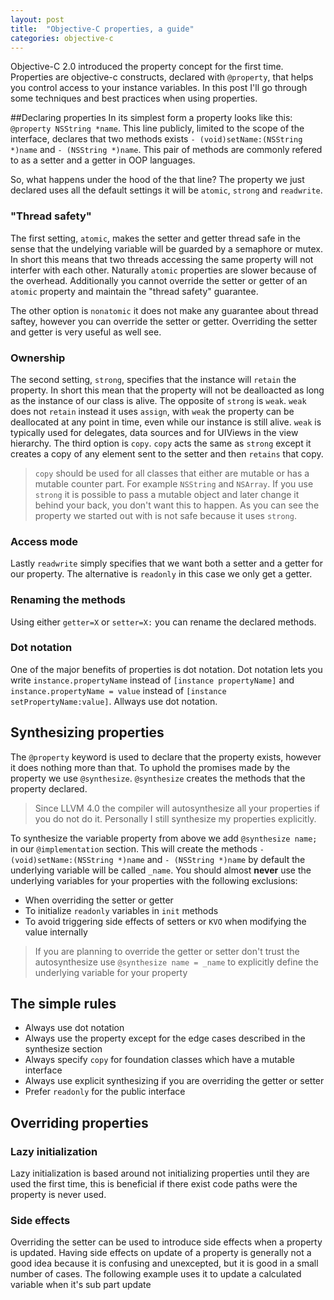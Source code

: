 ```yaml
---
layout: post
title:  "Objective-C properties, a guide"
categories: objective-c
---
```


Objective-C 2.0 introduced the property concept for the first time. Properties are objective-c constructs, declared with `@property`, that helps you control access to your instance variables. In this post I'll go through some techniques and best practices when using properties.

##Declaring properties
In its simplest form a property looks like this: `@property NSString *name`. This line publicly, limited to the scope of the interface, declares that two methods exists `- (void)setName:(NSString *)name` and `- (NSString *)name`. This pair of methods are commonly refered to as a setter and a getter in OOP languages. 

So, what happens under the hood of the that line? The property we just declared uses all the default settings it will be `atomic`, `strong` and `readwrite`. 

### "Thread safety"
The first setting, `atomic`, makes the setter and getter thread safe in the sense that the undelying variable will be guarded by a semaphore or mutex. In short this means that two threads accessing the same property will not interfer with each other. Naturally `atomic` properties are slower because of the overhead. Additionally you cannot override the setter or getter of an `atomic` property and maintain the "thread safety" guarantee. 

The other option is `nonatomic` it does not make any guarantee about thread saftey, however you can override the setter or getter. Overriding the setter and getter is very useful as well see.

### Ownership

The second setting, `strong`, specifies that the instance will `retain` the property. In short this mean that the property will not be dealloacted as long as the instance of our class is alive. The opposite of `strong` is `weak`. `weak` does not `retain` instead it uses `assign`, with `weak` the property can be deallocated at any point in time, even while our instance is still alive. `weak` is typically used for delegates, data sources and for UIViews in the view hierarchy. The third option is `copy`. `copy` acts the same as `strong` except it creates a copy of any element sent to the setter and then `retains` that copy.

> `copy` should be used for all classes that either are mutable or has a mutable counter part. For example `NSString` and `NSArray`. If you use `strong` it is possible to pass a mutable object and later change it behind your back, you don't want this to happen. As you can see the property we started out with is not safe because it uses `strong`.

### Access mode

Lastly `readwrite` simply specifies that we want both a setter and a getter for our property. The alternative is `readonly` in this case we only get a getter.

### Renaming the methods

Using either `getter=X` or `setter=X:` you can rename the declared methods.

### Dot notation

One of the major benefits of properties is dot notation. Dot notation lets you write `instance.propertyName` instead of `[instance propertyName]` and `instance.propertyName = value` instead of `[instance setPropertyName:value]`. Allways use dot notation. 


## Synthesizing properties

The `@property` keyword is used to declare that the property exists, however it does nothing more than that. To uphold the promises made by the property we use `@synthesize`. `@synthesize` creates the methods that the property declared.

> Since LLVM 4.0 the compiler will autosynthesize all your properties if you do not do it. Personally I still synthesize my properties explicitly.

To synthesize the variable property from above we add `@synthesize name;` in our `@implementation` section. This will create the methods `- (void)setName:(NSString *)name` and `- (NSString *)name` by default the underlying variable will be called `_name`. You should almost **never** use the underlying variables for your properties with the following exclusions:

+ When overriding the setter or getter
+ To initialize `readonly` variables in `init` methods
+ To avoid triggering side effects of setters or `KVO` when modifying the value internally

> If you are planning to override the getter or setter don't trust the autosynthesize use `@synthesize name = _name` to explicitly define the underlying variable for your property

## The simple rules

+ Always use dot notation
+ Always use the property except for the edge cases described in the synthesize section
+ Always specify `copy` for foundation classes which have a mutable interface
+ Always use explicit synthesizing if you are overriding the getter or setter
+ Prefer `readonly` for the public interface

## Overriding properties

### Lazy initialization

Lazy initialization is based around not initializing properties until they are used the first time, this is beneficial if there exist code paths were the property is never used.

<script src="https://gist.github.com/k0nserv/8984787.js"></script>

### Side effects

Overriding the setter can be used to introduce side effects when a property is updated. Having side effects on update of a property is generally not a good idea because it is confusing and unexcepted, but it is good in a small number of cases. The following example uses it to update a calculated variable when it's sub part update

<script src="https://gist.github.com/k0nserv/8985215.js"></script>





